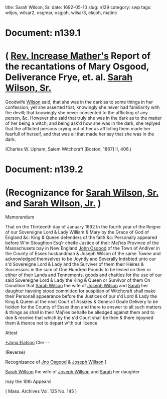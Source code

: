title: Sarah Wilson, Sr.
date: 1692-05-10
slug: n139
category: swp
tags: wiljos, wilsar2, osgmar, osgjoh, wilsar3, elajoh, matinc




# Document: n139.1


# ( [Rev. Increase Mather's](/tag/matinc.html) Report of the recantations of Mary Osgood, Deliverance Frye, et. al. [Sarah Wilson, Sr.](/tag/wilsar2.html)

Goodwife [Wilson](/tag/wilsar2.html) said, that she was in the dark as to some things in her confession; yet she asserted that, knowingly she never had familiarity with the devill; that knowingly she never consented to the afflicting of any person, &c. However she said that truly she was in the dark as to the matter of her being a witch; and being ask'd how she was in the dark, she replyed that the afflicted persons crying out of her as afflicting them made her fearfull of herself, and that was all that made her say that she was in the dark.

(Charles W. Upham, Salem Witchcraft  [Boston, 1867] II, 406.)


# Document: n139.2


# (Recognizance for [Sarah Wilson, Sr.](/tag/wilsar2.html) and [Sarah Wilson, Jr.](/tag/wilsar3.html) )

Memorandum 

That on the Thirteenth day of January 1692 In the fourth year of the Reigne of our Sovereigne Lord & Lady William & Mary by the Grace of God of England &c: King & Queen defenders of the faith &c: Personally appeared before W'm Stoughton Esq'r cheife Justice of their Maj'ies Province of the Massachusets bay in New England [John Osgood](/tag/osgjoh.html) of the Town of Andiver in the County of Essex husbandman & Joseph Wilson of the same Towne and acknowledged themselves to be Joyntly and Severally Indebted unto our s'd Sovereigne Lord & Lady and the Surviver of them their Heires & Successors in the sum of One Hundred Pounds to be levied on their or  either of their Lands and Tennements, goods and chattles for the use of our said Sovereigne Lord & Lady the King & Queen or Survivor of them On Condition that [Sarah Wilson](/tag/wilsar2.html) the wife of [Joseph Wilson](/tag/wiljos.html) and [Sarah](/tag/wilsar3.html) her daughter haveing stood committed for suspitian of Witchcraft shall make their Personall appearance before the Justices of our s'd Lord & Lady the King & Queen at the next Court of Assizes & Generall Goale Delivery to be holden for the County of Essex then and there to answer to all such matters & things as shall in their Maj'ies behalfe be alledged against them and to doe & receive that which by the s'd Court shall be then & there injoyned them & thence not to depart w'th out licence

Attest 

[*Jona Elatson](/tag/elajoh.html) Cler --

(Reverse) 

Recognizance of [Jno Osgood](/tag/osgjoh.html) & [Joseph Willson](/tag/wiljos.html) ]

[Sarah Willson](/tag/wilsar2.html) the wife of [Joseph Willson](/tag/wiljos.html) and [Sarah](/tag/wilsar3.html) her daughter

may the 10th Appeard

( Mass. Archives Vol. 135 No. 145 )

